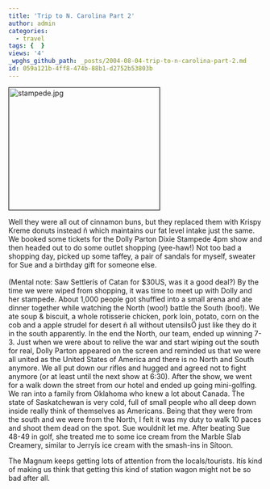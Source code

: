 ```yaml
---
title: 'Trip to N. Carolina Part 2'
author: admin
categories:
  - travel
tags: {  }
views: '4'
_wpghs_github_path: _posts/2004-08-04-trip-to-n-carolina-part-2.md
id: 059a121b-4ff8-474b-88b1-d2752b53803b
---
```

<p><img alt="stampede.jpg" src="http://www.mennoboy.com/chris/archives/images/travel/stampede.jpg" width="299" height="242" border="1" /></p>
<p>Well they were all out of cinnamon buns, but they replaced them with Krispy Kreme donuts instead ñ which maintains our fat level intake just the same.  We booked some tickets for the Dolly Parton Dixie Stampede 4pm show and then headed out to do some outlet shopping (yee-haw!)  Not too bad a shopping day, picked up some taffey, a pair of sandals for myself, sweater for Sue and a birthday gift for someone else.<br />
<!--more--><br />
(Mental note: Saw Settlerís of Catan for $30US, was it a good deal?)  By the time we were wiped from shopping, it was time to meet up with Dolly and her stampede.  About 1,000 people got shuffled into a small arena and ate dinner together while watching the North (woo!) battle the South (boo!).  We ate soup &amp; biscuit, a whole rotisserie chicken, pork loin, potato, corn on the cob and a apple strudel for desert ñ all without utensilsÖ just like they do it in the south apparently.  In the end the North, our team, ended up winning 7-3.  Just when we were about to relive the war and start wiping out the south for real, Dolly Parton appeared on the screen and reminded us that we were all united as the United States of America and there is no North and South anymore.  We all put down our rifles and hugged and agreed not to fight anymore (or at least until the next show at 6:30).  After the show, we went for a walk down the street from our hotel and ended up going mini-golfing.  We ran into a family from Oklahoma who knew a lot about Canada.  The state of Saskatchewan is very cold, full of small people who all deep down inside really think of themselves as Americans. Being that they were from the south and we were from the North, I felt it was my duty to walk 10 paces and shoot them dead on the spot.  Sue wouldnít let me.  After beating Sue 48-49 in golf, she treated me to some ice cream from the Marble Slab Creamery, similar to Jerryís ice cream with the smash-ins in Sítoon.</p>
<p>The Magnum keeps getting lots of attention from the locals/tourists.  Itís kind of making us think that getting this kind of station wagon might not be so bad after all.</p>
